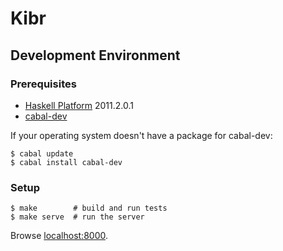 Kibr
====

Development Environment
-----------------------

### Prerequisites

* [Haskell Platform](http://hackage.haskell.org/platform/) 2011.2.0.1
* [cabal-dev](http://hackage.haskell.org/package/cabal-dev)

If your operating system doesn't have a package for cabal-dev:

```console
$ cabal update
$ cabal install cabal-dev
```

### Setup

```console
$ make        # build and run tests
$ make serve  # run the server
```

Browse [localhost:8000](http://localhost:8000/).
